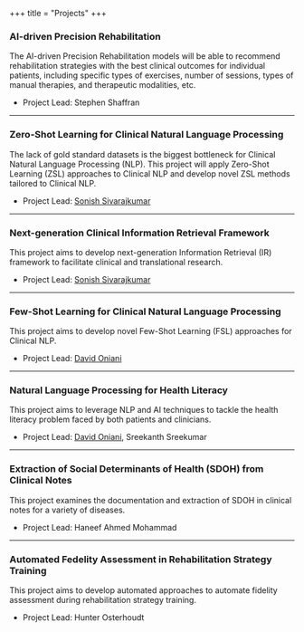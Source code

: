 +++
title = "Projects"
+++

### AI-driven Precision Rehabilitation

The AI-driven Precision Rehabilitation models will be able to recommend rehabilitation strategies
with the best clinical outcomes for individual patients, including specific types of exercises,
number of sessions, types of manual therapies, and therapeutic modalities, etc.

- Project Lead: Stephen Shaffran

---

### Zero-Shot Learning for Clinical Natural Language Processing

The lack of gold standard datasets is the biggest bottleneck for Clinical Natural Language
Processing (NLP). This project will apply Zero-Shot Learning (ZSL) approaches to Clinical NLP and
develop novel ZSL methods tailored to Clinical NLP.

- Project Lead: [Sonish Sivarajkumar][sonish]

---

### Next-generation Clinical Information Retrieval Framework

This project aims to develop next-generation Information Retrieval (IR) framework to facilitate
clinical and translational research.

- Project Lead: [Sonish Sivarajkumar][sonish]

---

### Few-Shot Learning for Clinical Natural Language Processing

This project aims to develop novel Few-Shot Learning (FSL) approaches for Clinical NLP.

- Project Lead: [David Oniani][david]

---

### Natural Language Processing for Health Literacy

This project aims to leverage NLP and AI techniques to tackle the health literacy problem faced by
both patients and clinicians.

- Project Lead: [David Oniani][david], Sreekanth Sreekumar

---

### Extraction of Social Determinants of Health (SDOH) from Clinical Notes

This project examines the documentation and extraction of SDOH in clinical notes for a variety of
diseases.

- Project Lead: Haneef Ahmed Mohammad

---

### Automated Fedelity Assessment in Rehabilitation Strategy Training

This project aims to develop automated approaches to automate fidelity assessment during
rehabilitation strategy training.

- Project Lead: Hunter Osterhoudt

[david]: https://davidoniani.com
[sonish]: https://sonishsivarajkumar.github.io/homepage/
[fairai]: https://en.wikipedia.org/wiki/Fairness_(machine_learning)
